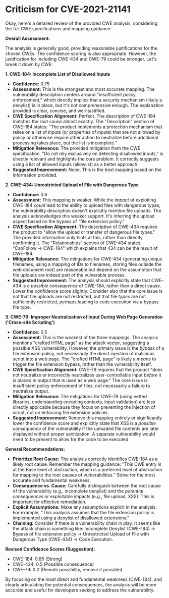# Criticism for CVE-2021-21141

Okay, here's a detailed review of the provided CWE analysis, considering the full CWE specifications and mapping guidance:

**Overall Assessment:**

The analysis is generally good, providing reasonable justifications for the chosen CWEs. The confidence scoring is also appropriate. However, the justification for including CWE-434 and CWE-79 could be stronger.  Let's break it down by CWE:

**1. CWE-184: Incomplete List of Disallowed Inputs**

*   **Confidence:** 0.75
*   **Assessment:** This is the strongest and most accurate mapping. The vulnerability description centers around "insufficient policy enforcement," which directly implies that a security mechanism (likely a denylist) is in place, but it's not comprehensive enough.  The explanation provided is clear, concise, and well-justified.
*   **CWE Specification Alignment:** Perfect.  The description of CWE-184 matches the root cause almost exactly.  The "Description" section of CWE-184 states: "The product implements a protection mechanism that relies on a list of inputs (or properties of inputs) that are not allowed by policy or otherwise require other action to neutralize before additional processing takes place, but the list is incomplete."
*   **Mitigation Relevance:** The provided mitigation from the CWE specification, "Do not rely exclusively on detecting disallowed inputs," is directly relevant and highlights the core problem. It correctly suggests using a list of allowed inputs (allowlist) as a better approach.
*   **Suggested Improvement:** None. This is the best mapping based on the information provided.

**2. CWE-434: Unrestricted Upload of File with Dangerous Type**

*   **Confidence:** 0.6
*   **Assessment:** This mapping is weaker. While the *impact* of exploiting CWE-184 *could* lead to the ability to upload files with dangerous types, the vulnerability description doesn't explicitly mention file uploads. The analysis acknowledges this weaker support.  It's inferring the upload aspect based on the bypass of "file extension policy."
*   **CWE Specification Alignment:** The description of CWE-434 requires the product to "allow the upload or transfer of dangerous file types."  The provided information only hints at this, rather than directly confirming it. The "Relationships" section of CWE-434 states: "CanFollow -> CWE-184" which explains that 434 can be the result of CWE-184.
*   **Mitigation Relevance:** The mitigations for CWE-434 (generating unique filenames, using a mapping of IDs to filenames, storing files outside the web document root) are reasonable but depend on the assumption that file uploads are indeed part of the vulnerable process.
*   **Suggested Improvement:** The analysis should explicitly state that CWE-434 is a *possible consequence* of CWE-184, rather than a direct cause. Lower the confidence score slightly. Consider also that the core issue is not that file uploads are not restricted, but that file *types* are not sufficiently restricted, perhaps leading to code execution via a bypass file type.

**3. CWE-79: Improper Neutralization of Input During Web Page Generation ('Cross-site Scripting')**

*   **Confidence:** 0.5
*   **Assessment:** This is the weakest of the three mappings. The analysis mentions "crafted HTML page" as the attack vector, suggesting a possible XSS vulnerability. However, the primary issue is the *bypass* of a file extension policy, not necessarily the direct injection of malicious script into a web page. The "crafted HTML page" is likely a *means* to trigger the file extension bypass, rather than the vulnerability itself.
*   **CWE Specification Alignment:** CWE-79 requires that the product "does not neutralize or incorrectly neutralizes user-controllable input *before* it is placed in output that is used as a web page."  The core issue is insufficient policy enforcement of files, not necessarily a failure to neutralize output.
*   **Mitigation Relevance:** The mitigations for CWE-79 (using vetted libraries, understanding encoding contexts, input validation) are less directly applicable because they focus on preventing the injection of script, not on enforcing file extension policies.
*   **Suggested Improvement:** Remove this mapping entirely or significantly lower the confidence score and explicitly state that XSS is a *possible consequence* of the vulnerability if the uploaded file contents are later displayed without proper sanitization. A separate vulnerability would need to be present to allow for the code to be executed.

**General Recommendations:**

*   **Prioritize Root Cause:** The analysis correctly identifies CWE-184 as a likely root cause. Remember the mapping guidance: "This CWE entry is at the Base level of abstraction, which is a preferred level of abstraction for mapping to the root causes of vulnerabilities."  Strive for the most accurate and fundamental weakness.
*   **Consequence vs. Cause:** Carefully distinguish between the root cause of the vulnerability (e.g., incomplete denylist) and the *potential consequences* or exploitable impacts (e.g., file upload, XSS). This is important for effective remediation.
*   **Explicit Assumptions:** Make any assumptions explicit in the analysis. For example, "This analysis assumes that the file extension policy is implemented using a denylist of disallowed extensions."
*   **Chaining:** Consider if there is a vulnerability chain in play. It seems like the attack chain is something like: Incomplete Denylist (CWE-184) -> Bypass of file extension policy -> Unrestricted Upload of File with Dangerous Type (CWE-434) -> Code Execution.

**Revised Confidence Scores (Suggestion):**

*   CWE-184: 0.85 (Strong)
*   CWE-434: 0.5 (Possible consequence)
*   CWE-79: 0.2 (Remote possibility, remove if possible)

By focusing on the most direct and fundamental weakness (CWE-184), and clearly articulating the potential consequences, the analysis will be more accurate and useful for developers seeking to address the vulnerability.